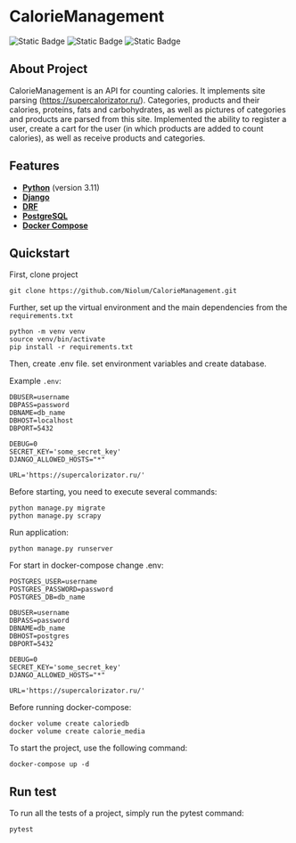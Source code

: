 # CalorieManagement

![Static Badge](https://img.shields.io/badge/python-3.11-blue?logo=python&link=https%3A%2F%2Fwww.python.org%2F)
![Static Badge](https://img.shields.io/badge/django-4%2C2-%23092E20?logo=django&link=https%3A%2F%2Fwww.djangoproject.com%2F)
![Static Badge](https://img.shields.io/badge/DRF-3%2C14-%23ED1C24?link=https%3A%2F%2Fwww.django-rest-framework.org%2F)


## About Project

CalorieManagement is an API for counting calories. It implements site parsing (https://supercalorizator.ru/). Categories, products and their calories, proteins, fats and carbohydrates, as well as pictures of categories and products are parsed from this site. Implemented the ability to register a user, create a cart for the user (in which products are added to count calories), as well as receive products and categories.


## Features
- **[Python](https://www.python.org/)** (version 3.11)
- **[Django](https://www.djangoproject.com/)**
- **[DRF](https://www.django-rest-framework.org/)**
- **[PostgreSQL](https://www.postgresql.org/)**
- **[Docker Compose](https://docs.docker.com/compose/)**

## Quickstart

First, clone project

``` 
git clone https://github.com/Niolum/CalorieManagement.git
```

Further, set up the virtual environment and the main dependencies from the ``requirements.txt``

```
python -m venv venv
source venv/bin/activate 
pip install -r requirements.txt
```

Then, create .env file. set environment variables and create database.

Example ``.env``:

```
DBUSER=username
DBPASS=password
DBNAME=db_name
DBHOST=localhost
DBPORT=5432

DEBUG=0
SECRET_KEY='some_secret_key'
DJANGO_ALLOWED_HOSTS="*"

URL='https://supercalorizator.ru/'
```

Before starting, you need to execute several commands:

```
python manage.py migrate
python manage.py scrapy
```

Run application:

```
python manage.py runserver
```

For start in docker-compose change .env:

```
POSTGRES_USER=username
POSTGRES_PASSWORD=password
POSTGRES_DB=db_name

DBUSER=username
DBPASS=password
DBNAME=db_name
DBHOST=postgres
DBPORT=5432

DEBUG=0
SECRET_KEY='some_secret_key'
DJANGO_ALLOWED_HOSTS="*"

URL='https://supercalorizator.ru/'
```

Before running docker-compose:

```
docker volume create caloriedb
docker volume create calorie_media
```

To start the project, use the following command:

```
docker-compose up -d
```

## Run test


To run all the tests of a project, simply run the pytest command:

```
pytest
```